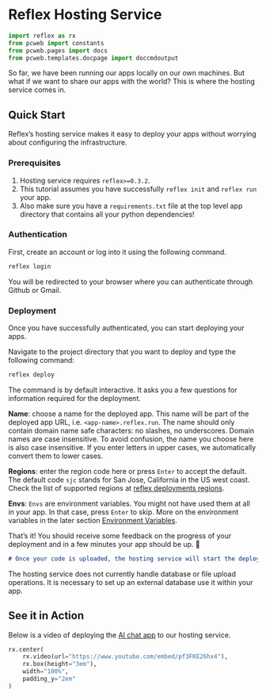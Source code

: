 # Reflex Hosting Service

```python exec
import reflex as rx
from pcweb import constants
from pcweb.pages import docs
from pcweb.templates.docpage import doccmdoutput
```

So far, we have been running our apps locally on our own machines.
But what if we want to share our apps with the world? This is where
the hosting service comes in.

## Quick Start

Reflex’s hosting service makes it easy to deploy your apps without worrying about configuring the infrastructure.

### Prerequisites

1. Hosting service requires `reflex>=0.3.2`.
2. This tutorial assumes you have successfully `reflex init` and `reflex run` your app.
3. Also make sure you have a `requirements.txt` file at the top level app directory that contains all your python dependencies!

### Authentication

First, create an account or log into it using the following command.

```bash
reflex login
```

You will be redirected to your browser where you can authenticate through Github or Gmail.

### Deployment

Once you have successfully authenticated, you can start deploying your apps.

Navigate to the project directory that you want to deploy and type the following command:

```bash
reflex deploy
```

The command is by default interactive. It asks you a few questions for information required for the deployment.

**Name**: choose a name for the deployed app. This name will be part of the deployed app URL, i.e. `<app-name>.reflex.run`. The name should only contain domain name safe characters: no slashes, no underscores. Domain names are case insensitive. To avoid confusion, the name you choose here is also case insensitive. If you enter letters in upper cases, we automatically convert them to lower cases.

**Regions**: enter the region code here or press `Enter` to accept the default. The default code `sjc` stands for San Jose, California in the US west coast. Check the list of supported regions at [reflex deployments regions](#reflex-deployments-regions).

**Envs**: `Envs` are environment variables. You might not have used them at all in your app. In that case, press `Enter` to skip. More on the environment variables in the later section [Environment Variables](#environment-variables).

That’s it! You should receive some feedback on the progress of your deployment and in a few minutes your app should be up. 🎉

```md alert info
# Once your code is uploaded, the hosting service will start the deployment. After a complete upload, exiting from the command **does not** affect the deployment process. The command prints a message when you can safely close it without affecting the deployment.
```

The hosting service does not currently handle database or file upload operations. It is necessary to set up an external database use it within your app.

## See it in Action

Below is a video of deploying the [AI chat app]({docs.tutorial.intro.path}) to our hosting service.

```python eval
rx.center(
    rx.video(url="https://www.youtube.com/embed/pf3FKE26hx4"),
    rx.box(height="3em"),
    width="100%",
    padding_y="2em"
)
```
